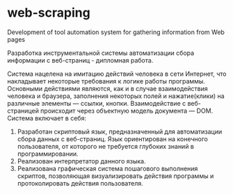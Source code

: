 web-scraping
============

Development of tool automation system for gathering information from Web pages

Разработка инструментальной системы автоматизации сбора информации с веб-страниц - дипломная работа.

Система нацелена на имитацию действий человека в сети Интернет, что накладывает некоторые требования к логике работы программы. Основными действиями являются, как и в случае взаимодействия человека и браузера, заполнения некоторых полей и нажатие(клики) на различные элементы — ссылки, кнопки. Взаимодействие с веб-страницей происходит через объектную модель документа — DOM.
Система включает в себя:
1.	Разработан скриптовый язык, предназначенный для автоматизации сбора данных с веб-страниц. Язык ориентирован на конечного пользователя, от которого не требуется глубоких знаний в программировании.
2.	Реализован интерпретатор данного языка.
3.	Реализована графическая система пошагового выполнения скриптов, позволяющая визуализировать действия программы и протоколировать действия пользователя.
